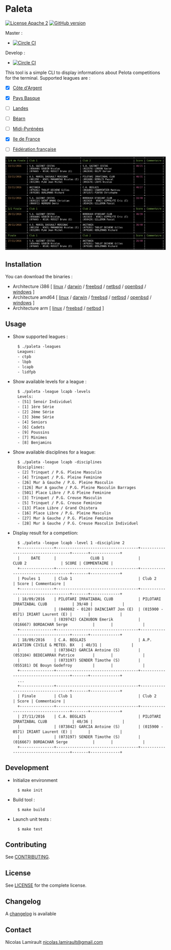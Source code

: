 # Paleta

[![License Apache 2][badge-license]](LICENSE)
[![GitHub version](https://badge.fury.io/gh/pilotariak%2Fpaleta.svg)](https://badge.fury.io/gh/pilotariak%2Fpaleta)

Master :
* [![Circle CI](https://circleci.com/gh/pilotariak/paleta/tree/master.svg?style=svg)](https://circleci.com/gh/pilotariak/paleta/tree/master)

Develop :
* [![Circle CI](https://circleci.com/gh/pilotariak/paleta/tree/develop.svg?style=svg)](https://circleci.com/gh/pilotariak/paleta/tree/develop)

This tool is a simple CLI to display informations about Pelota competitions for the terminal.
Supported leagues are :

* [x] [Côte d'Argent](http://www.lcapb.net/)
* [x] [Pays Basque](http://www.comite-pelote-basque.eus/fr/)
* [ ] [Landes](http://www.llpb.fr/)
* [ ] [Béarn](http://liguebearnpelote.fr/)
* [ ] [Midi-Pyrénées](http://www.lmppb.fr/)
* [x] [Ile de France](http://www.lidfpb.fr/)

* [ ] [Fédération française](http://www.ffpb.net/)


![Screenshot](paleta.png)


## Installation

You can download the binaries :

* Architecture i386 [ [linux](https://bintray.com/artifact/download/pilotariak/oss/paleta-0.8.0_linux_386) / [darwin](https://bintray.com/artifact/download/pilotariak/oss/paleta-0.8.0_darwin_386) / [freebsd](https://bintray.com/artifact/download/pilotariak/oss/paleta-0.8.0_freebsd_386) / [netbsd](https://bintray.com/artifact/download/pilotariak/oss/paleta-0.8.0_netbsd_386) / [openbsd](https://bintray.com/artifact/download/pilotariak/oss/paleta-0.8.0_openbsd_386) / [windows](https://bintray.com/artifact/download/pilotariak/oss/paleta-0.8.0_windows_386.exe) ]
* Architecture amd64 [ [linux](https://bintray.com/artifact/download/pilotariak/oss/paleta-0.8.0_linux_amd64) / [darwin](https://bintray.com/artifact/download/pilotariak/oss/paleta-0.8.0_darwin_amd64) / [freebsd](https://bintray.com/artifact/download/pilotariak/oss/paleta-0.8.0_freebsd_amd64) / [netbsd](https://bintray.com/artifact/download/pilotariak/oss/paleta-0.8.0_netbsd_amd64) / [openbsd](https://bintray.com/artifact/download/pilotariak/oss/paleta-0.8.0_openbsd_amd64) / [windows](https://bintray.com/artifact/download/pilotariak/oss/paleta-0.8.0_windows_amd64.exe) ]
* Architecture arm [ [linux](https://bintray.com/artifact/download/pilotariak/oss/paleta-0.8.0_linux_arm) / [freebsd](https://bintray.com/artifact/download/pilotariak/oss/paleta-0.8.0_freebsd_arm) / [netbsd](https://bintray.com/artifact/download/pilotariak/oss/paleta-0.8.0_netbsd_arm) ]


## Usage

* Show supported leagues :

        $ ./paleta -leagues
        Leagues:
        - ctpb
        - lbpb
        - lcapb
        - lidfpb

* Show available levels for a league :

        $ ./paleta -league lcapb -levels
        Levels:
        - [51] Senoir Individuel
        - [1] 1ère Série
        - [2] 2ème Série
        - [3] 3ème Série
        - [4] Seniors
        - [6] Cadets
        - [9] Poussins
        - [7] Minimes
        - [8] Benjamins

* Show available disciplines for a league:

        $ ./paleta -league lcapb -disciplines
        Disciplines:
        - [2] Trinquet / P.G. Pleine Masculin
        - [4] Trinquet / P.G. Pleine Feminine
        - [26] Mur à Gauche / P.G. Pleine Masculin
        - [126] Mur A gauche / P.G. Pleine Masculin Barrages
        - [501] Place Libre / P.G Pleine Feminine
        - [3] Trinquet / P.G. Creuse Masculin
        - [5] Trinquet / P.G. Creuse Feminine
        - [13] Place Libre / Grand Chistera
        - [16] Place Libre / P.G. Pleine Masculin
        - [27] Mur à Gauche / P.G. Pleine Feminine
        - [28] Mur à Gauche / P.G. Creuse Masculin Individuel

* Display result for a competiion:

        $ ./paleta -league lcapb -level 1 -discipline 2
        +---------------+------------------------------------+------------------------------------+-------+-------------+
        |     DATE      |               CLUB 1               |               CLUB 2               | SCORE | COMMENTAIRE |
        +---------------+------------------------------------+------------------------------------+-------+-------------+
        | Poules 1      | Club 1                             | Club 2                             | Score | Commentaire |
        +---------------+------------------------------------+------------------------------------+-------+-------------+
        | 18/09/2016    | PILOTARI IRRATZABAL CLUB           | PILOTARI IRRATZABAL CLUB           | 39/40 |             |
        |               | (040802 - 0120) DAINCIART Jon (E)  | (015900 - 0571) IRIART Laurent (E) |       |             |
        |               | (039742) CAZAUBON Emerik           | (016667) BORDACHAR Serge           |       |             |
        +---------------+------------------------------------+------------------------------------+-------+-------------+
        | 18/09/2016    | C.A. BEGLAIS                       | A.P. AVIATION CIVILE & METEO. BX   | 40/31 |             |
        |               | (073842) GARCIA Antoine (S)        | (053104) BEDECARRAX Patrice        |       |             |
        |               | (073197) SENDER Timothe (S)        | (055181) DE Bouyn Godefroy         |       |             |
        +---------------+------------------------------------+------------------------------------+-------+-------------+
        ...
        +---------------+------------------------------------+------------------------------------+-------+-------------+
        | Finale        | Club 1                             | Club 2                             | Score | Commentaire |
        +---------------+------------------------------------+------------------------------------+-------+-------------+
        | 27/11/2016    | C.A. BEGLAIS                       | PILOTARI IRRATZABAL CLUB           | 40/36 |             |
        |               | (073842) GARCIA Antoine (S)        | (015900 - 0571) IRIART Laurent (E) |       |             |
        |               | (073197) SENDER Timothe (S)        | (016667) BORDACHAR Serge           |       |             |
        +---------------+------------------------------------+------------------------------------+-------+-------------+



## Development

* Initialize environment

        $ make init

* Build tool :

        $ make build

* Launch unit tests :

        $ make test

## Contributing

See [CONTRIBUTING](CONTRIBUTING.md).


## License

See [LICENSE](LICENSE) for the complete license.


## Changelog

A [changelog](ChangeLog.md) is available


## Contact

Nicolas Lamirault <nicolas.lamirault@gmail.com>

[badge-license]: https://img.shields.io/badge/license-Apache2-green.svg?style=flat

